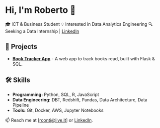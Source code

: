 # Hi, I'm Roberto 👋
🎓 ICT & Business Student 
💡 Interested in Data Analytics Engineering
🔍 Seeking a Data Internship | [LinkedIn](https://www.linkedin.com/in/roberto-conti-030315119/)

## 📌 Projects
- **[Book Tracker App](https://github.com/robyzsr/book-tracker)** - A web app to track books read, built with Flask & SQL.

## 🛠 Skills
- **Programming:** Python, SQL, R, JavaScript 
- **Data Engineering:** DBT, Redshift, Pandas, Data Architecture, Data Pipeline
- **Tools:** Git, Docker, AWS, Jupyter Notebooks

📫 Reach me at [rconti@live.it] or [LinkedIn](https://www.linkedin.com/in/roberto-conti-030315119/).

